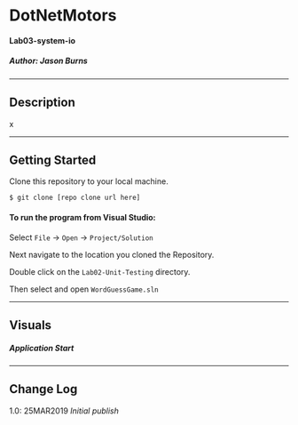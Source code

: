 # DotNetMotors
#### Lab03-system-io
##### *Author: Jason Burns*

------------------------------

## Description

x

------------------------------

## Getting Started
Clone this repository to your local machine.
```
$ git clone [repo clone url here]
```
#### To run the program from Visual Studio:
Select ```File``` -> ```Open``` -> ```Project/Solution```

Next navigate to the location you cloned the Repository.

Double click on the ```Lab02-Unit-Testing``` directory.

Then select and open ```WordGuessGame.sln```

------------------------------

## Visuals

##### Application Start
<!-- ![Capture](https://github.com/jasonb315/Lab03-system-io/blob/master/assets/home.JPG) <br> -->


------------------------------

## Change Log

1.0: 25MAR2019 *Initial publish*
